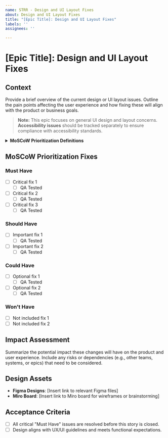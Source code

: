 ```yaml
---
name: STRR - Design and UI Layout Fixes
about: Design and UI Layout Fixes
title: "[Epic Title]: Design and UI Layout Fixes"
labels: ''
assignees: ''

---
```


# [Epic Title]: Design and UI Layout Fixes

## **Context**
Provide a brief overview of the current design or UI layout issues. Outline the pain points affecting the user experience and how fixing these will align with the product or business goals.

> **Note:** This epic focuses on general UI design and layout concerns. **Accessibility issues** should be tracked separately to ensure compliance with accessibility standards.

<details>
<summary><strong>MoSCoW Prioritization Definitions</strong></summary>

The MoSCoW method helps prioritize fixes based on their urgency and impact on the user experience. Below are instructions for how to classify each type of fix:

### **Must Have**
"Must Have" fixes are **critical** for the user to successfully complete an application. These issues should only be categorized as "Must Have" if they **block** users or cause significant confusion, potentially leading to **application abandonment**. A fix is "Must Have" if it meets any of the following criteria:
- Prevents the user from completing a key task, such as submitting a form.
- Causes the user to experience confusion, leading them to abandon the application process.
- Results in functionality that doesn’t work as expected or creates a misleading experience.
- Introduces a significant UX issue that negatively impacts the user’s understanding of the application.

**Example**: A misaligned "Submit" button on a payment form that makes it difficult for the user to know how to complete the application.

### **Should Have**
"Should Have" fixes are **important** but do not block the user from completing an application. They may cause **minor confusion or frustration**, but users can still proceed with the process. These fixes should improve the overall experience, but are not urgent enough to halt progress if not resolved in the current sprint.

- Enhances the user experience but does not completely hinder the user's ability to complete tasks.
- Fixes design elements that cause slight frustration or reduce the clarity of the interface but are not deal-breakers.
- Improves usability, but the issue doesn't result in abandonment.

**Example**: The font size of a heading is inconsistent with the design specifications, but does not impede the user from completing a form.

### **Could Have**
"Could Have" fixes are **nice-to-have** improvements that enhance the overall look and feel of the design but have minimal impact on user functionality or completion rates. These issues can be deprioritized if time is constrained, and their absence will not disrupt the user’s journey.

- Minor design adjustments that would refine the visual experience.
- Issues that are unlikely to confuse users or cause them to abandon their application.
- Improvements that can wait for a future sprint if more critical tasks take precedence.

**Example**: Adding more whitespace between sections to make the interface look cleaner, but the current layout is still functional.

### **Won't Have**
"Won't Have" fixes are explicitly excluded from the current sprint or release cycle. These are low-priority fixes or design changes that either don’t contribute significantly to the overall user experience or are being deprioritized for now to focus on critical and high-impact tasks.

- Not necessary for this sprint or release and will not impact the user's ability to complete tasks.
- Deemed unnecessary at this stage due to time constraints or alignment with business goals.
- Fixes that may be revisited later, depending on available resources and future iterations.

**Example**: Redesigning a minor UI element that is not causing any functional issues or confusion.

</details>

## **MoSCoW Prioritization Fixes**

### **Must Have**
- [ ] Critical fix 1  
  - [ ] QA Tested
- [ ] Critical fix 2  
  - [ ] QA Tested
- [ ] Critical fix 3  
  - [ ] QA Tested

### **Should Have**
- [ ] Important fix 1  
  - [ ] QA Tested
- [ ] Important fix 2  
  - [ ] QA Tested

### **Could Have**
- [ ] Optional fix 1  
  - [ ] QA Tested
- [ ] Optional fix 2  
  - [ ] QA Tested

### **Won't Have**
- [ ] Not included fix 1  
- [ ] Not included fix 2  

## **Impact Assessment**
Summarize the potential impact these changes will have on the product and user experience. Include any risks or dependencies (e.g., other teams, systems, or epics) that need to be considered.

## **Design Assets**
- **Figma Designs**: [Insert link to relevant Figma files]  
- **Miro Board**: [Insert link to Miro board for wireframes or brainstorming]  

## **Acceptance Criteria**
- [ ] All critical "Must Have" issues are resolved before this story is closed.  
- [ ] Design aligns with UX/UI guidelines and meets functional expectations.
